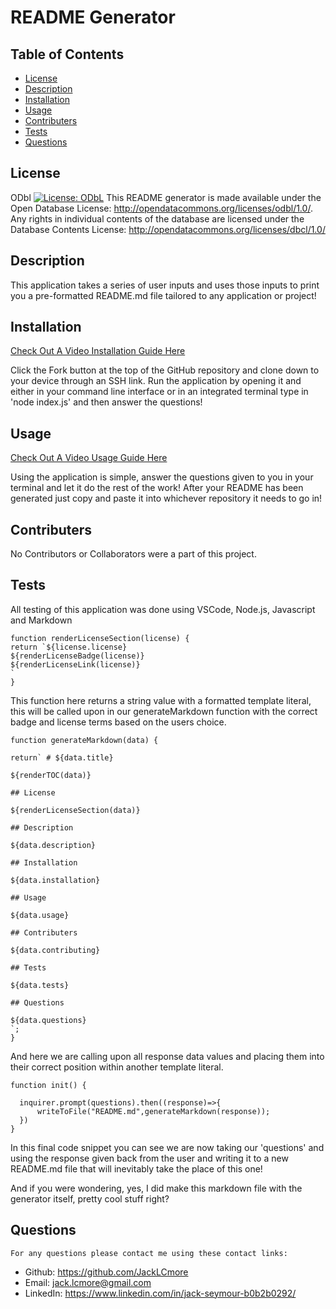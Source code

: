  # README Generator

  ## Table of Contents
  * [License](#license)
  * [Description](#description)
  * [Installation](#installation)
  * [Usage](#usage)
  * [Contributers](#contributers)
  * [Tests](#tests)
  * [Questions](#questions)
  

  ## License
    
  ODbl
  [![License: ODbL](https://img.shields.io/badge/License-ODbL-brightgreen.svg)](https://opendatacommons.org/licenses/odbl/)
  This README generator is made available under the Open Database License: http://opendatacommons.org/licenses/odbl/1.0/. Any rights in individual contents of the database are licensed under the Database Contents License: http://opendatacommons.org/licenses/dbcl/1.0/

    
  ## Description
    
  This application takes a series of user inputs and uses those inputs to print you a pre-formatted README.md file tailored to any application or project!
    
  ## Installation
  [Check Out A Video Installation Guide Here](https://youtu.be/0oNSuPMxyDc)

  Click the Fork button at the top of the GitHub repository and clone down to your device through an SSH link. Run the application by opening it and either in your command line interface or in an integrated terminal type in 'node index.js' and then answer the questions!
    
  ## Usage
  [Check Out A Video Usage Guide Here](https://youtu.be/r75OdXQXFMg)  
  
  Using the application is simple, answer the questions given to you in your terminal and let it do the rest of the work! After your README has been generated just copy and paste it into whichever repository it needs to go in!
    
  ## Contributers
    
  No Contributors or Collaborators were a part of this project.
    
  ## Tests
    
  All testing of this application was done using VSCode, Node.js, Javascript and Markdown

  ```
  function renderLicenseSection(license) {
return `${license.license}
${renderLicenseBadge(license)}
${renderLicenseLink(license)}
`
}
  ```
  This function here returns a string value with a formatted template literal, this will be called upon in our generateMarkdown function with the correct badge and license terms based on the users choice.
  ```
  function generateMarkdown(data) {
  
  return` # ${data.title}

  ${renderTOC(data)}

  ## License
    
  ${renderLicenseSection(data)}
    
  ## Description
    
  ${data.description}
    
  ## Installation
    
  ${data.installation}
    
  ## Usage
    
  ${data.usage}
    
  ## Contributers
    
  ${data.contributing}
    
  ## Tests
    
  ${data.tests}
    
  ## Questions
    
  ${data.questions}
`;
}
  ```
  And here we are calling upon all response data values and placing them into their correct position within another template literal.
  ```
  function init() {
    
    inquirer.prompt(questions).then((response)=>{
        writeToFile("README.md",generateMarkdown(response));
    })
}
  ```
  In this final code snippet you can see we are now taking our 'questions' and using the response given back from the user and writing it to a new README.md file that will inevitably take the place of this one!

  And if you were wondering, yes, I did make this markdown file with the generator itself, pretty cool stuff right?
  ## Questions

    For any questions please contact me using these contact links:

* Github: https://github.com/JackLCmore
* Email: jack.lcmore@gmail.com 
* LinkedIn: https://www.linkedin.com/in/jack-seymour-b0b2b0292/

